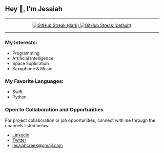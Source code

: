  ## Hey 👋, I'm Jesaiah

---

<p align="center">
  <a href="https://git.io/streak-stats#gh-dark-mode-only">
    <img src="https://streak-stats.demolab.com?user=JesaiahCreek&theme=dark" alt="GitHub Streak (dark)" />
  </a>
  <a href="https://git.io/streak-stats#gh-light-mode-only">
    <img src="https://streak-stats.demolab.com?user=JesaiahCreek&theme=default" alt="GitHub Streak (default)" />
  </a>
</p>

---

### My Interests:
- Programming
- Artificial Intelligence
- Space Exploration
- Saxophone & Music

### My Favorite Languages:
- Swift
- Python

### Open to Collaboration and Opportunities
For project collaboration or job opportunities, connect with me through the channels listed below.

- [LinkedIn](https://www.linkedin.com/in/jesaiahcreek/)
- [Twitter](https://twitter.com/JesaiahCreek)
- jesaiahcreek@gmail.com
